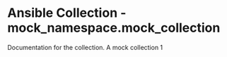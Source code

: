 # Ansible Collection - mock_namespace.mock_collection

Documentation for the collection. A mock collection 1
